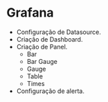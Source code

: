 # Grafana
- Configuração de Datasource.
- Criação de Dashboard.
- Criação de Panel.
  - Bar
  - Bar Gauge
  - Gauge
  - Table
  - Times
- Configuração de alerta.
